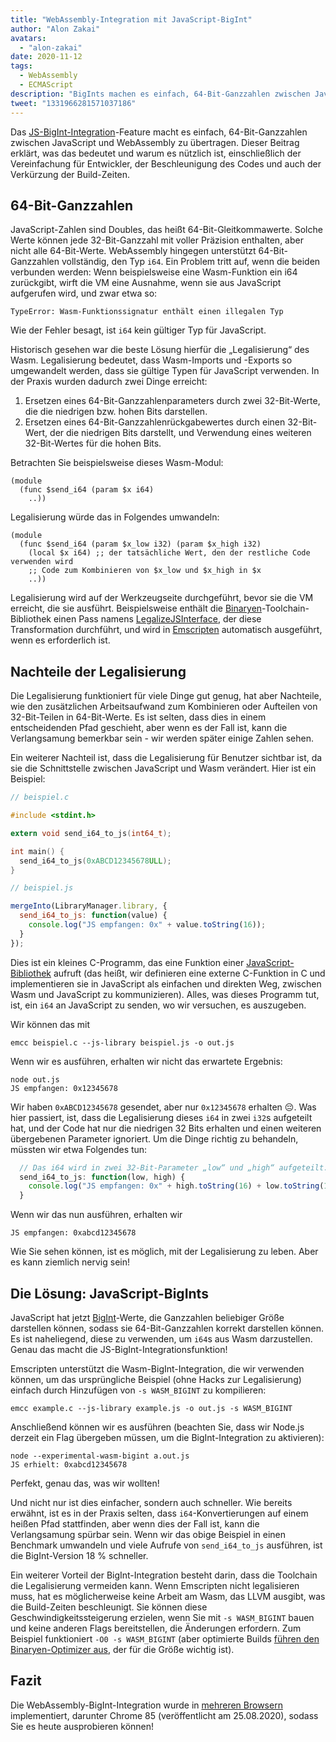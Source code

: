 ```yaml
---
title: "WebAssembly-Integration mit JavaScript-BigInt"
author: "Alon Zakai"
avatars:
  - "alon-zakai"
date: 2020-11-12
tags:
  - WebAssembly
  - ECMAScript
description: "BigInts machen es einfach, 64-Bit-Ganzzahlen zwischen JavaScript und WebAssembly zu übertragen. Dieser Beitrag erklärt, was das bedeutet und warum es nützlich ist, einschließlich der Vereinfachung für Entwickler, der Beschleunigung des Codes und auch der Verkürzung der Build-Zeiten."
tweet: "1331966281571037186"
---
```

Das [JS-BigInt-Integration](https://github.com/WebAssembly/JS-BigInt-integration)-Feature macht es einfach, 64-Bit-Ganzzahlen zwischen JavaScript und WebAssembly zu übertragen. Dieser Beitrag erklärt, was das bedeutet und warum es nützlich ist, einschließlich der Vereinfachung für Entwickler, der Beschleunigung des Codes und auch der Verkürzung der Build-Zeiten.

<!--truncate-->
## 64-Bit-Ganzzahlen

JavaScript-Zahlen sind Doubles, das heißt 64-Bit-Gleitkommawerte. Solche Werte können jede 32-Bit-Ganzzahl mit voller Präzision enthalten, aber nicht alle 64-Bit-Werte. WebAssembly hingegen unterstützt 64-Bit-Ganzzahlen vollständig, den Typ `i64`. Ein Problem tritt auf, wenn die beiden verbunden werden: Wenn beispielsweise eine Wasm-Funktion ein i64 zurückgibt, wirft die VM eine Ausnahme, wenn sie aus JavaScript aufgerufen wird, und zwar etwa so:

```
TypeError: Wasm-Funktionssignatur enthält einen illegalen Typ
```

Wie der Fehler besagt, ist `i64` kein gültiger Typ für JavaScript.

Historisch gesehen war die beste Lösung hierfür die „Legalisierung“ des Wasm. Legalisierung bedeutet, dass Wasm-Imports und -Exports so umgewandelt werden, dass sie gültige Typen für JavaScript verwenden. In der Praxis wurden dadurch zwei Dinge erreicht:

1. Ersetzen eines 64-Bit-Ganzzahlenparameters durch zwei 32-Bit-Werte, die die niedrigen bzw. hohen Bits darstellen.
2. Ersetzen eines 64-Bit-Ganzzahlenrückgabewertes durch einen 32-Bit-Wert, der die niedrigen Bits darstellt, und Verwendung eines weiteren 32-Bit-Wertes für die hohen Bits.

Betrachten Sie beispielsweise dieses Wasm-Modul:

```wasm
(module
  (func $send_i64 (param $x i64)
    ..))
```

Legalisierung würde das in Folgendes umwandeln:

```wasm
(module
  (func $send_i64 (param $x_low i32) (param $x_high i32)
    (local $x i64) ;; der tatsächliche Wert, den der restliche Code verwenden wird
    ;; Code zum Kombinieren von $x_low und $x_high in $x
    ..))
```

Legalisierung wird auf der Werkzeugseite durchgeführt, bevor sie die VM erreicht, die sie ausführt. Beispielsweise enthält die [Binaryen](https://github.com/WebAssembly/binaryen)-Toolchain-Bibliothek einen Pass namens [LegalizeJSInterface](https://github.com/WebAssembly/binaryen/blob/fd7e53fe0ae99bd27179cb35d537e4ce5ec1fe11/src/passes/LegalizeJSInterface.cpp), der diese Transformation durchführt, und wird in [Emscripten](https://emscripten.org/) automatisch ausgeführt, wenn es erforderlich ist.

## Nachteile der Legalisierung

Die Legalisierung funktioniert für viele Dinge gut genug, hat aber Nachteile, wie den zusätzlichen Arbeitsaufwand zum Kombinieren oder Aufteilen von 32-Bit-Teilen in 64-Bit-Werte. Es ist selten, dass dies in einem entscheidenden Pfad geschieht, aber wenn es der Fall ist, kann die Verlangsamung bemerkbar sein - wir werden später einige Zahlen sehen.

Ein weiterer Nachteil ist, dass die Legalisierung für Benutzer sichtbar ist, da sie die Schnittstelle zwischen JavaScript und Wasm verändert. Hier ist ein Beispiel:

```c
// beispiel.c

#include <stdint.h>

extern void send_i64_to_js(int64_t);

int main() {
  send_i64_to_js(0xABCD12345678ULL);
}
```

```javascript
// beispiel.js

mergeInto(LibraryManager.library, {
  send_i64_to_js: function(value) {
    console.log("JS empfangen: 0x" + value.toString(16));
  }
});
```

Dies ist ein kleines C-Programm, das eine Funktion einer [JavaScript-Bibliothek](https://emscripten.org/docs/porting/connecting_cpp_and_javascript/Interacting-with-code.html#implement-c-in-javascript) aufruft (das heißt, wir definieren eine externe C-Funktion in C und implementieren sie in JavaScript als einfachen und direkten Weg, zwischen Wasm und JavaScript zu kommunizieren). Alles, was dieses Programm tut, ist, ein `i64` an JavaScript zu senden, wo wir versuchen, es auszugeben.

Wir können das mit

```
emcc beispiel.c --js-library beispiel.js -o out.js
```

Wenn wir es ausführen, erhalten wir nicht das erwartete Ergebnis:

```
node out.js
JS empfangen: 0x12345678
```

Wir haben `0xABCD12345678` gesendet, aber nur `0x12345678` erhalten 😔. Was hier passiert, ist, dass die Legalisierung dieses `i64` in zwei `i32`s aufgeteilt hat, und der Code hat nur die niedrigen 32 Bits erhalten und einen weiteren übergebenen Parameter ignoriert. Um die Dinge richtig zu behandeln, müssten wir etwa Folgendes tun:

```javascript
  // Das i64 wird in zwei 32-Bit-Parameter „low“ und „high“ aufgeteilt.
  send_i64_to_js: function(low, high) {
    console.log("JS empfangen: 0x" + high.toString(16) + low.toString(16));
  }
```

Wenn wir das nun ausführen, erhalten wir

```
JS empfangen: 0xabcd12345678
```

Wie Sie sehen können, ist es möglich, mit der Legalisierung zu leben. Aber es kann ziemlich nervig sein!

## Die Lösung: JavaScript-BigInts

JavaScript hat jetzt [BigInt](/features/bigint)-Werte, die Ganzzahlen beliebiger Größe darstellen können, sodass sie 64-Bit-Ganzzahlen korrekt darstellen können. Es ist naheliegend, diese zu verwenden, um `i64`s aus Wasm darzustellen. Genau das macht die JS-BigInt-Integrationsfunktion!

Emscripten unterstützt die Wasm-BigInt-Integration, die wir verwenden können, um das ursprüngliche Beispiel (ohne Hacks zur Legalisierung) einfach durch Hinzufügen von `-s WASM_BIGINT` zu kompilieren:

```
emcc example.c --js-library example.js -o out.js -s WASM_BIGINT
```

Anschließend können wir es ausführen (beachten Sie, dass wir Node.js derzeit ein Flag übergeben müssen, um die BigInt-Integration zu aktivieren):

```
node --experimental-wasm-bigint a.out.js
JS erhielt: 0xabcd12345678
```

Perfekt, genau das, was wir wollten!

Und nicht nur ist dies einfacher, sondern auch schneller. Wie bereits erwähnt, ist es in der Praxis selten, dass `i64`-Konvertierungen auf einem heißen Pfad stattfinden, aber wenn dies der Fall ist, kann die Verlangsamung spürbar sein. Wenn wir das obige Beispiel in einen Benchmark umwandeln und viele Aufrufe von `send_i64_to_js` ausführen, ist die BigInt-Version 18 % schneller.

Ein weiterer Vorteil der BigInt-Integration besteht darin, dass die Toolchain die Legalisierung vermeiden kann. Wenn Emscripten nicht legalisieren muss, hat es möglicherweise keine Arbeit am Wasm, das LLVM ausgibt, was die Build-Zeiten beschleunigt. Sie können diese Geschwindigkeitssteigerung erzielen, wenn Sie mit `-s WASM_BIGINT` bauen und keine anderen Flags bereitstellen, die Änderungen erfordern. Zum Beispiel funktioniert `-O0 -s WASM_BIGINT` (aber optimierte Builds [führen den Binaryen-Optimizer aus](https://emscripten.org/docs/optimizing/Optimizing-Code.html#link-times), der für die Größe wichtig ist).

## Fazit

Die WebAssembly-BigInt-Integration wurde in [mehreren Browsern](https://webassembly.org/roadmap/) implementiert, darunter Chrome 85 (veröffentlicht am 25.08.2020), sodass Sie es heute ausprobieren können!
